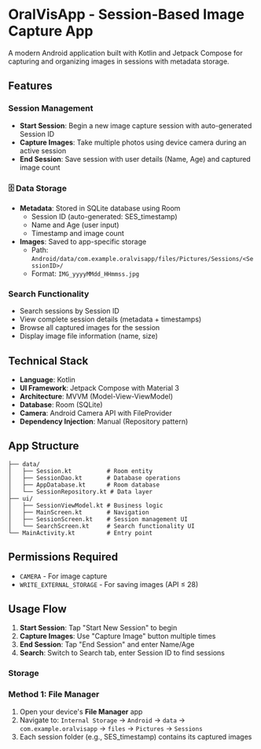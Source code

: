 # OralVisApp - Session-Based Image Capture App

A modern Android application built with Kotlin and Jetpack Compose for capturing and organizing
images in sessions with metadata storage.

## Features

###  Session Management

- **Start Session**: Begin a new image capture session with auto-generated Session ID
- **Capture Images**: Take multiple photos using device camera during an active session
- **End Session**: Save session with user details (Name, Age) and captured image count

### 🗄 Data Storage

- **Metadata**: Stored in SQLite database using Room
    - Session ID (auto-generated: SES_timestamp)
    - Name and Age (user input)
    - Timestamp and image count
- **Images**: Saved to app-specific storage
    - Path: `Android/data/com.example.oralvisapp/files/Pictures/Sessions/<SessionID>/`
    - Format: `IMG_yyyyMMdd_HHmmss.jpg`

###  Search Functionality

- Search sessions by Session ID
- View complete session details (metadata + timestamps)
- Browse all captured images for the session
- Display image file information (name, size)

## Technical Stack

- **Language**: Kotlin
- **UI Framework**: Jetpack Compose with Material 3
- **Architecture**: MVVM (Model-View-ViewModel)
- **Database**: Room (SQLite)
- **Camera**: Android Camera API with FileProvider
- **Dependency Injection**: Manual (Repository pattern)

## App Structure

```
├── data/
│   ├── Session.kt          # Room entity
│   ├── SessionDao.kt       # Database operations
│   ├── AppDatabase.kt      # Room database
│   └── SessionRepository.kt # Data layer
├── ui/
│   ├── SessionViewModel.kt # Business logic
│   ├── MainScreen.kt       # Navigation
│   ├── SessionScreen.kt    # Session management UI
│   └── SearchScreen.kt     # Search functionality UI
└── MainActivity.kt         # Entry point
```

## Permissions Required

- `CAMERA` - For image capture
- `WRITE_EXTERNAL_STORAGE` - For saving images (API ≤ 28)

## Usage Flow

1. **Start Session**: Tap "Start New Session" to begin
2. **Capture Images**: Use "Capture Image" button multiple times
3. **End Session**: Tap "End Session" and enter Name/Age
4. **Search**: Switch to Search tab, enter Session ID to find sessions

### Storage 
### Method 1: File Manager

1. Open your device's **File Manager** app
2. Navigate to: `Internal Storage` → `Android` → `data` → `com.example.oralvisapp` → `files` →
   `Pictures` → `Sessions`
3. Each session folder (e.g., SES_timestamp) contains its captured images
